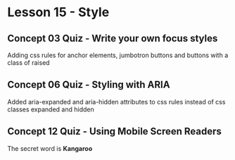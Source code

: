 # Lesson 15 - Style

## Concept 03 Quiz - Write your own focus styles

Adding css rules for anchor elements, jumbotron buttons and buttons with a class of raised

## Concept 06 Quiz - Styling with ARIA

Added aria-expanded and aria-hidden attributes to css rules instead of css classes expanded and hidden

## Concept 12 Quiz - Using Mobile Screen Readers

The secret word is **Kangaroo**